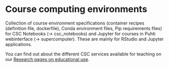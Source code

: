 # Course computing environments

Collection of course environment specifications (container recipes (definition file, dockerfile), Conda environment files, Pip requirements files) for CSC Notebooks (-> csc_notebooks) and Jupyter for courses in Puhti webinterface (-> supercomputer). These are mainly for RStudio and Jupyter applications.

You can find out about the different CSC services available for teaching on our [Research pages on educational use](https://research.csc.fi/educational-use).


